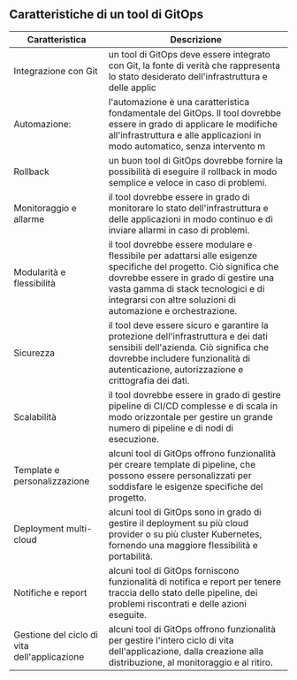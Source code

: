 ## Caratteristiche di un tool di GitOps

| Caratteristica | Descrizione |
| ------ | ------ |
|Integrazione con Git | un tool di GitOps deve essere integrato con Git, la fonte di verità che rappresenta lo stato desiderato dell'infrastruttura e delle applic |
| Automazione:|l'automazione è una caratteristica fondamentale del GitOps. Il tool dovrebbe essere in grado di applicare le modifiche all'infrastruttura e alle applicazioni in modo automatico, senza intervento m|
|Rollback| un buon tool di GitOps dovrebbe fornire la possibilità di eseguire il rollback in modo semplice e veloce in caso di problemi.|
|Monitoraggio e allarme| il tool dovrebbe essere in grado di monitorare lo stato dell'infrastruttura e delle applicazioni in modo continuo e di inviare allarmi in caso di problemi.|
|Modularità e flessibilità| il tool dovrebbe essere modulare e flessibile per adattarsi alle esigenze specifiche del progetto. Ciò significa che dovrebbe essere in grado di gestire una vasta gamma di stack tecnologici e di integrarsi con altre soluzioni di automazione e orchestrazione.|
|Sicurezza| il tool deve essere sicuro e garantire la protezione dell'infrastruttura e dei dati sensibili dell'azienda. Ciò significa che dovrebbe includere funzionalità di autenticazione, autorizzazione e crittografia dei dati.|
|Scalabilità| il tool dovrebbe essere in grado di gestire pipeline di CI/CD complesse e di scala in modo orizzontale per gestire un grande numero di pipeline e di nodi di esecuzione.|
|Template e personalizzazione| alcuni tool di GitOps offrono funzionalità per creare template di pipeline, che possono essere personalizzati per soddisfare le esigenze specifiche del progetto.|
|Deployment multi-cloud| alcuni tool di GitOps sono in grado di gestire il deployment su più cloud provider o su più cluster Kubernetes, fornendo una maggiore flessibilità e portabilità.|
|Notifiche e report| alcuni tool di GitOps forniscono funzionalità di notifica e report per tenere traccia dello stato delle pipeline, dei problemi riscontrati e delle azioni eseguite.|
|Gestione del ciclo di vita dell'applicazione| alcuni tool di GitOps offrono funzionalità per gestire l'intero ciclo di vita dell'applicazione, dalla creazione alla distribuzione, al monitoraggio e al ritiro.|
